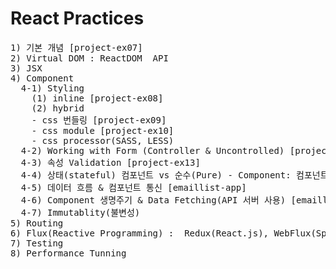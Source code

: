 # React Practices
<pre>
1) 기본 개념 [project-ex07]
2) Virtual DOM : ReactDOM  API
3) JSX
4) Component
  4-1) Styling
    (1) inline [project-ex08]
    (2) hybrid
	- css 번들링 [project-ex09]
	- css module [project-ex10]
	- css processor(SASS, LESS)
  4-2) Working with Form (Controller & Uncontrolled) [project-ex11], [project-ex12]
  4-3) 속성 Validation [project-ex13]
  4-4) 상태(stateful) 컴포넌트 vs 순수(Pure) - Component: 컴포넌트 작성/중첩 [emaillist-app]
  4-5) 데이터 흐름 & 컴포넌트 통신 [emaillist-app]
  4-6) Component 생명주기 & Data Fetching(API 서버 사용) [emaillist-app]   
  4-7) Immutablity(불변성)	
5) Routing
6) Flux(Reactive Programming) :  Redux(React.js), WebFlux(Spring), Nuxt(Vue.JS)
7) Testing
8) Performance Tunning 
</pre>